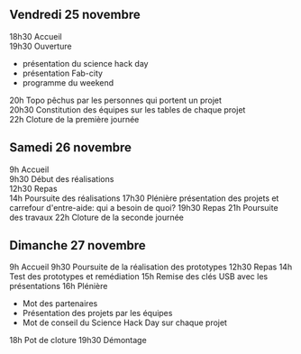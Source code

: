 ## Vendredi 25 novembre
18h30 Accueil  
19h30 Ouverture  

* présentation du science hack day
* présentation Fab-city
* programme du weekend

20h Topo pêchus par les personnes qui portent un projet  
20h30 Constitution des équipes sur les tables de chaque projet  
22h Cloture de la première journée  

## Samedi 26 novembre
9h Accueil  
9h30 Début des réalisations  
12h30 Repas  
14h Poursuite des réalisations
17h30 Plénière présentation des projets et carrefour d'entre-aide: qui a besoin de quoi?
19h30 Repas
21h Poursuite des travaux
22h Cloture de la seconde journée

## Dimanche 27 novembre
9h Accueil
9h30 Poursuite de la réalisation des prototypes
12h30 Repas
14h Test des prototypes et remédiation
15h Remise des clés USB avec les présentations
16h Plénière

* Mot des partenaires
* Présentation des projets par les équipes
* Mot de conseil du Science Hack Day sur chaque projet

18h Pot de cloture
19h30 Démontage 
